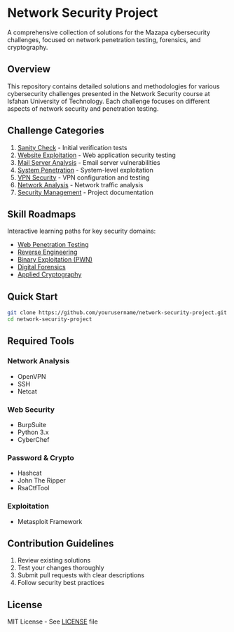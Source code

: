 # Network Security Project

A comprehensive collection of solutions for the Mazapa cybersecurity challenges, focused on network penetration testing, forensics, and cryptography.

## Overview

This repository contains detailed solutions and methodologies for various cybersecurity challenges presented in the Network Security course at Isfahan University of Technology. Each challenge focuses on different aspects of network security and penetration testing.

## Challenge Categories

1. [Sanity Check](./0_sanity_check/) - Initial verification tests
2. [Website Exploitation](./1_website/) - Web application security testing
3. [Mail Server Analysis](./2_mail_server/) - Email server vulnerabilities
4. [System Penetration](./3_PC3/) - System-level exploitation
5. [VPN Security](./4_VPN_server/) - VPN configuration and testing
6. [Network Analysis](./5_PC2/) - Network traffic analysis
7. [Security Management](./6_project_management/) - Project documentation

## Skill Roadmaps

Interactive learning paths for key security domains:

- [Web Penetration Testing](./roadmaps/Web%20Penetration%20Testing.svg)
- [Reverse Engineering](./roadmaps/Reverse%20Engineering.svg)
- [Binary Exploitation (PWN)](./roadmaps/PWN.svg)
- [Digital Forensics](./roadmaps/Forensics.svg)
- [Applied Cryptography](./roadmaps/Cryptography.svg)

## Quick Start

```bash
git clone https://github.com/yourusername/network-security-project.git
cd network-security-project
```

## Required Tools

### Network Analysis

- OpenVPN
- SSH
- Netcat

### Web Security

- BurpSuite
- Python 3.x
- CyberChef

### Password & Crypto

- Hashcat
- John The Ripper
- RsaCtfTool

### Exploitation

- Metasploit Framework

## Contribution Guidelines

1. Review existing solutions
2. Test your changes thoroughly
3. Submit pull requests with clear descriptions
4. Follow security best practices

## License

MIT License - See [LICENSE](./LICENSE) file
